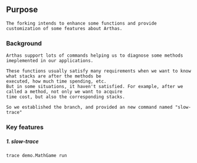 ## Purpose

    The forking intends to enhance some functions and provide customization of some features about Arthas.

### Background

    Arthas support lots of commands helping us to diagnose some methods imeplemented in our applications.   
    
    These functions usually satisfy many requirements when we want to know what stacks are after the methods be    
    executed, how much time spending, etc.
    But in some situations, it haven't satisfied. For example, after we called a method, not only we want to acquire   
    time cost, but also the corresponding stacks.  
    
    So we established the branch, and provided an new command named "slow-trace"


### Key features

##### 1. slow-trace

    trace demo.MathGame run
